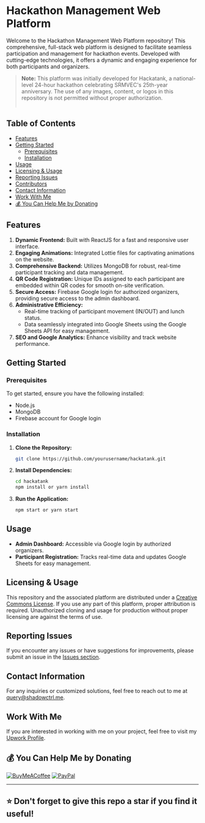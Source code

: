 # Hackathon Management Web Platform

Welcome to the Hackathon Management Web Platform repository! This comprehensive, full-stack web platform is designed to facilitate seamless participation and management for hackathon events. Developed with cutting-edge technologies, it offers a dynamic and engaging experience for both participants and organizers.
<br />
> **Note:** This platform was initially developed for Hackatank, a national-level 24-hour hackathon celebrating SRMVEC's 25th-year anniversary. The use of any images, content, or logos in this repository is not permitted without proper authorization.
<br /><br />
## Table of Contents

- [Features](#features)
- [Getting Started](#getting-started)
  - [Prerequisites](#prerequisites)
  - [Installation](#installation)
- [Usage](#usage)
- [Licensing & Usage](#licensing--usage)
- [Reporting Issues](#reporting-issues)
- [Contributors](#contributors)
- [Contact Information](#contact-information)
- [Work With Me](#work-with-me)
- [💰 You Can Help Me by Donating](#-you-can-help-me-by-donating)

## Features

1. **Dynamic Frontend:** Built with ReactJS for a fast and responsive user interface.
2. **Engaging Animations:** Integrated Lottie files for captivating animations on the website.
3. **Comprehensive Backend:** Utilizes MongoDB for robust, real-time participant tracking and data management.
4. **QR Code Registration:** Unique IDs assigned to each participant are embedded within QR codes for smooth on-site verification.
5. **Secure Access:** Firebase Google login for authorized organizers, providing secure access to the admin dashboard.
6. **Administrative Efficiency:**
    - Real-time tracking of participant movement (IN/OUT) and lunch status.
    - Data seamlessly integrated into Google Sheets using the Google Sheets API for easy management.
7. **SEO and Google Analytics:** Enhance visibility and track website performance.

## Getting Started

### Prerequisites

To get started, ensure you have the following installed:

- Node.js
- MongoDB
- Firebase account for Google login

### Installation

1. **Clone the Repository:**

    ```sh
    git clone https://github.com/yourusername/hackatank.git
    ```

2. **Install Dependencies:**

    ```sh
    cd hackatank
    npm install or yarn install
    ```

3. **Run the Application:**

    ```sh
    npm start or yarn start
    ```

## Usage

- **Admin Dashboard:** Accessible via Google login by authorized organizers.
- **Participant Registration:** Tracks real-time data and updates Google Sheets for easy management.

## Licensing & Usage

This repository and the associated platform are distributed under a [Creative Commons License](LICENSE). If you use any part of this platform, proper attribution is required. Unauthorized cloning and usage for production without proper licensing are against the terms of use.

## Reporting Issues

If you encounter any issues or have suggestions for improvements, please submit an issue in the [Issues section](https://github.com/yourusername/hackathon-management-platform/issues).

## Contact Information

For any inquiries or customized solutions, feel free to reach out to me at query@shadowctrl.me.

## Work With Me

If you are interested in working with me on your project, feel free to visit my [Upwork Profile](https://upwork.com/freelancers/shadowctrl).

## 💰 You Can Help Me by Donating

[![BuyMeACoffee](https://img.shields.io/badge/Buy%20Me%20a%20Coffee-ffdd00?style=for-the-badge&logo=buy-me-a-coffee&logoColor=black)](https://buymeacoffee.com/shadowctrl) 
[![PayPal](https://img.shields.io/badge/PayPal-00457C?style=for-the-badge&logo=paypal&logoColor=white)](https://paypal.me/shadowctrl)

---

## ⭐️ Don't forget to give this repo a star if you find it useful!
